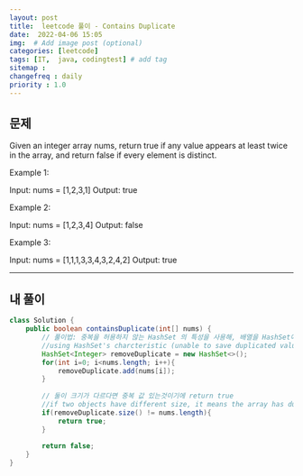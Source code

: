 ```yaml
---
layout: post
title:  leetcode 풀이 - Contains Duplicate
date:  2022-04-06 15:05
img:  # Add image post (optional)
categories: [leetcode]
tags: [IT,  java, codingtest] # add tag
sitemap :
changefreq : daily
priority : 1.0
---
```


## 문제
Given an integer array nums, return true if any value appears at least twice in the array, and return false if every element is distinct.

 

Example 1:

Input: nums = [1,2,3,1]
Output: true

Example 2:

Input: nums = [1,2,3,4]
Output: false

Example 3:

Input: nums = [1,1,1,3,3,4,3,2,4,2]
Output: true


---
## 내 풀이

~~~java
class Solution {
    public boolean containsDuplicate(int[] nums) {
        // 풀이법: 중복을 허용하지 않는 HashSet 의 특성을 사용해, 배열을 HashSet에 복사후 크기를 비교한다. 
        //using HashSet's charcteristic (unable to save duplicated values)
        HashSet<Integer> removeDuplicate = new HashSet<>();
        for(int i=0; i<nums.length; i++){
            removeDuplicate.add(nums[i]);
        }
        
        // 둘이 크기가 다르다면 중복 값 있는것이기에 return true
        //if two objects have different size, it means the array has duplicated values. Return true. 
        if(removeDuplicate.size() != nums.length){
            return true;
        }
        
        return false; 
    }
}
~~~
